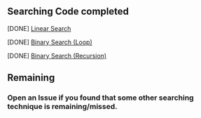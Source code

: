 ## Searching Code completed

[DONE] [Linear Search](https://github.com/aaryahjolia/dsa_competitive-coding/blob/main/Searching/Linear_Search.md)

[DONE] [Binary Search (Loop)](https://github.com/aaryahjolia/dsa_competitive-coding/blob/main/Searching/Binary_Search.md) 

[DONE] [Binary Search (Recursion)](https://github.com/aaryahjolia/dsa_competitive-coding/blob/main/Searching/Binary_Search_Recursion.md)

## Remaining

### Open an Issue if you found that some other searching technique is remaining/missed.
